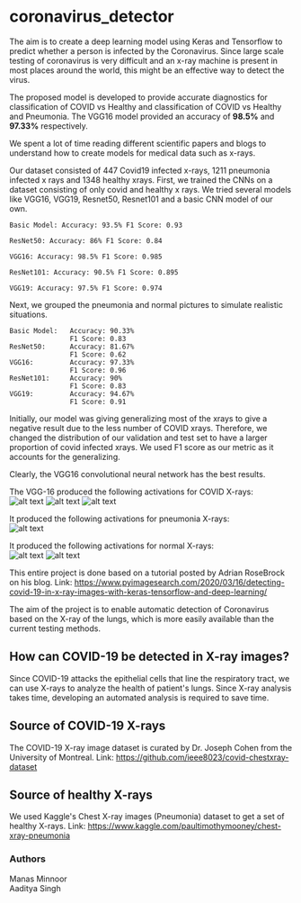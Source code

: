 # coronavirus_detector

The aim is to create a deep learning model using Keras and Tensorflow to predict whether a person is infected by the Coronavirus. Since large scale testing of coronavirus is very difficult and an x-ray machine is present in most places around the world, this might be an effective way to detect the virus. 

The proposed model is developed to provide accurate diagnostics for classification of COVID vs Healthy and classification of COVID vs Healthy and Pneumonia. The VGG16 model provided an accuracy of **98.5%** and **97.33%** respectively. 

We spent a lot of time reading different scientific papers and blogs to understand how to create models for medical data such as x-rays. 

Our dataset consisted of 447 Covid19 infected x-rays, 1211 pneumonia infected x rays and 1348 healthy xrays. 
First, we trained the CNNs on a dataset consisting of only covid and healthy x rays. We tried several models like VGG16, VGG19, Resnet50, Resnet101 and a basic CNN model of our own. 


    Basic Model: Accuracy: 93.5% F1 Score: 0.93

    ResNet50: Accuracy: 86% F1 Score: 0.84

    VGG16: Accuracy: 98.5% F1 Score: 0.985

    ResNet101: Accuracy: 90.5% F1 Score: 0.895

    VGG19: Accuracy: 97.5% F1 Score: 0.974

Next, we grouped the pneumonia and normal pictures to simulate realistic situations. 


    Basic Model:   Accuracy: 90.33%
                   F1 Score: 0.83
    ResNet50:      Accuracy: 81.67%
                   F1 Score: 0.62
    VGG16:         Accuracy: 97.33%
                   F1 Score: 0.96
    ResNet101:     Accuracy: 90%
                   F1 Score: 0.83
    VGG19:         Accuracy: 94.67%
                   F1 Score: 0.91
                   
Initially, our model was giving generalizing most of the xrays to give a negative result due to the less number of COVID xrays. Therefore, we changed the distribution of our validation and test set to have a larger proportion of covid infected xrays. We used F1 score as our metric as it accounts for the generalizing. 

Clearly, the VGG16 convolutional neural network has the best results. 

The VGG-16 produced the following activations for COVID X-rays:<br />
![alt text](https://github.com/aaditya0702/coronavirus_detector/blob/master/sample/COVID1.png?raw=true)
![alt text](https://github.com/aaditya0702/coronavirus_detector/blob/master/sample/COVID2.png?raw=true)
![alt text](https://github.com/aaditya0702/coronavirus_detector/blob/master/sample/COVID3.png?raw=true)

It produced the following activations for pneumonia X-rays:<br />
![alt text](https://github.com/aaditya0702/coronavirus_detector/blob/master/sample/PNEUMONIA1.png?raw=true)

It produced the following activations for normal X-rays:<br />
![alt text](https://github.com/aaditya0702/coronavirus_detector/blob/master/sample/NORMAL1.png?raw=true)
![alt text](https://github.com/aaditya0702/coronavirus_detector/blob/master/sample/NORMAL2.png?raw=true)

This entire project is done based on a tutorial posted by Adrian RoseBrock on his blog. 
Link: https://www.pyimagesearch.com/2020/03/16/detecting-covid-19-in-x-ray-images-with-keras-tensorflow-and-deep-learning/

The aim of the project is to enable automatic detection of Coronavirus based on the X-ray of the lungs, which is more easily available than the current testing methods. 

## How can COVID-19 be detected in X-ray images?
Since COVID-19 attacks the epithelial cells that line the respiratory tract, we can use X-rays to analyze the health of patient's lungs. Since X-ray analysis takes time, developing an automated analysis is required to save time. 

## Source of COVID-19 X-rays
The COVID-19 X-ray image dataset is curated by Dr. Joseph Cohen from the University of Montreal. 
Link: https://github.com/ieee8023/covid-chestxray-dataset
## Source of healthy X-rays
We used Kaggle's Chest X-ray images (Pneumonia) dataset to get a set of healthy X-rays. 
Link: https://www.kaggle.com/paultimothymooney/chest-xray-pneumonia

### Authors
Manas Minnoor <br />
Aaditya Singh

